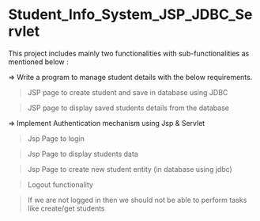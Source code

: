 # Student_Info_System_JSP_JDBC_Servlet
This project includes mainly two functionalities with sub-functionalities as mentioned below :

=> Write a program to manage student details with the below requirements.
  > JSP page to create student and save in database using JDBC
  
  > JSP page to display saved students details from the database

=> Implement Authentication mechanism using Jsp & Servlet
  > Jsp Page to login
  
  > Jsp Page to display students data
  
  > Jsp Page to create new student entity (in database using jdbc)
  
  > Logout functionality
  
  > If we are not logged in then we should not be able to perform tasks like create/get students
